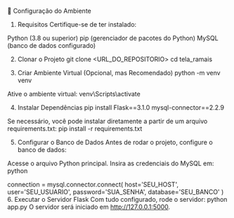 🚀 Configuração do Ambiente
1. Requisitos
Certifique-se de ter instalado:

Python (3.8 ou superior)
pip (gerenciador de pacotes do Python)
MySQL (banco de dados configurado)

2. Clonar o Projeto
git clone <URL_DO_REPOSITORIO>
cd tela_ramais

3. Criar Ambiente Virtual (Opcional, mas Recomendado)
python -m venv venv

Ative o ambiente virtual:
venv\Scripts\activate

4. Instalar Dependências
pip install Flask==3.1.0 mysql-connector==2.2.9

Se necessário, você pode instalar diretamente a partir de um arquivo requirements.txt:
pip install -r requirements.txt

5. Configurar o Banco de Dados
Antes de rodar o projeto, configure o banco de dados:

Acesse o arquivo Python principal.
Insira as credenciais do MySQL em:
python

connection = mysql.connector.connect(
    host='SEU_HOST',
    user='SEU_USUARIO',
    password='SUA_SENHA',
    database='SEU_BANCO'
)
6. Executar o Servidor Flask
Com tudo configurado, rode o servidor:
python app.py
O servidor será iniciado em http://127.0.0.1:5000.
